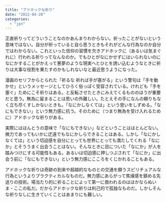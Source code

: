 ```yaml
---
title: "アドホックな祈り"
date: "2022-04-20"
categories: 
  - "jpn"
---
```


正直祈りってどういうことなのかあんまりわからない。祈ったことがないという意味ではない。自分が祈っていると自ら思うときもそれがどんな行為なのか自分ではわからない。これといった信仰の習慣を欠きアドホックに（あるいは気まぐれに）行われる祈りってなんなのか。でもひとがなにかせずにはいられないのになにかすることがかえって悪夢のような現実へとひとを誘い込むようなときに祈りは大事な役割を果たすのかもしれないなと最近思うようになった。

漫画のセリフからとられた「祈るな 祈れば手が塞がる」という警句は「手を動かせ」というメッセージとしてひろく俗っぽく受容されている。けれども「手を塞ぐ」ためにこそ祈りはある。と反転させたときにみえてくるもののほうが重要だと思う。無為に留まることは思いの外難しい。たとえその手になんの頼りもなく立ち尽くすしかないときも。「なにかしなくては」という思いをしずめる。「なにもできない」という無力感に抗う。そのために（つまり無為を受け入れるために）アドホックな祈りがある。

実際にはほんとうの意味で「なにもできない」などということはほとんどない。微力であってもいかに迂遠でもなにかしらできることはある。しかし「なにかしなくては」という切迫感を自分にとっても世界にとっても満たしてくれる「なにか」とそううまく出会うことはない。そんなときに目についた「なにか」が人を踏みつけにする可能性もある。あるいは切迫感に押しつぶされて「なにか」に出会う前に「なにもできない」という無力感にこころをくじかれることもある。

アドホックな祈りは奇跡の到来や超越的なものとの交通を願うスピリチュアルな行為というよりプラクティカルなものだ。無力感にあらがって焦燥感を鎮める先送りの技術。場当たり的に祈ることによって第一に救われるのはほかならぬいま・ここの私だ。だからアドホックな祈りは利己的で孤独なものだ。しかしそんな祈りなしに生きていくことはあまりにも難しい。
